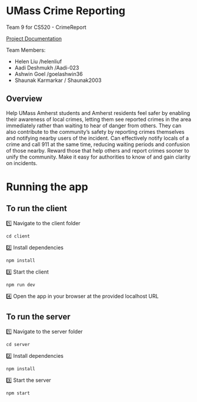 # UMass Crime Reporting

Team 9 for CS520 - CrimeReport

[Project Documentation](https://docs.google.com/document/d/1VOLu8X_YA0ul3Xrad_Op9eLWPOiUKOJh2-yxxpgD0y4/edit?usp=sharing)


Team Members:
- Helen Liu /helenliuf	
- Aadi Deshmukh /Aadi-023	
- Ashwin Goel /goelashwin36	
- Shaunak Karmarkar / Shaunak2003


## Overview
Help UMass Amherst students and Amherst residents feel safer by enabling their awareness of local crimes, letting them see reported crimes in the area immediately rather than waiting to hear of danger from others. They can also contribute to the community’s safety by reporting crimes themselves and notifying nearby users of the incident. Can effectively notify locals of a crime and call 911 at the same time, reducing waiting periods and confusion of those nearby. Reward those that help others and report crimes sooner to unify the community. Make it easy for authorities to know of and gain clarity on incidents.

# Running the app
## To run the client 
1️⃣ Navigate to the client folder

    cd client

2️⃣ Install dependencies

    npm install

3️⃣ Start the client

    npm run dev

4️⃣ Open the app in your browser at the provided localhost URL

## To run the server
1️⃣ Navigate to the server folder

    cd server

2️⃣ Install dependencies

    npm install

3️⃣ Start the server

    npm start
